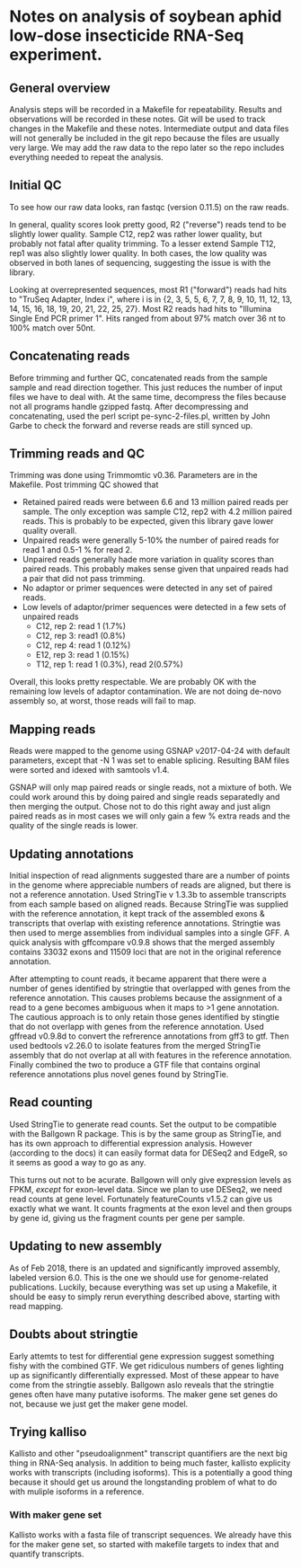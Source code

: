 # Notes on analysis of soybean aphid low-dose insecticide RNA-Seq experiment.

## General overview

Analysis steps will be recorded in a Makefile for repeatability. Results and observations will be recorded in these notes. Git will be used to track changes in the Makefile and these notes. Intermediate output and data files will not generally be included in the git repo because the files are usually very large. We may add the raw data to the repo later so the repo includes everything needed to repeat the analysis.

## Initial QC

To see how our raw data looks, ran fastqc (version 0.11.5) on the raw reads.

In general, quality scores look pretty good, R2 ("reverse") reads tend to be slightly lower quality. Sample C12, rep2 was rather lower quality, but probably not fatal after quality trimming. To a lesser extend Sample T12, rep1 was also slightly lower quality. In both cases, the low quality was observed in both lanes of sequencing, suggesting the issue is with the library.

Looking at overrepresented sequences, most R1 ("forward") reads had hits to "TruSeq Adapter, Index i", where i is in {2, 3, 5, 5, 6, 7, 7, 8, 9, 10, 11, 12, 13, 14, 15, 16, 18, 19, 20, 21, 22, 25, 27}. Most R2 reads had hits to "Illumina Single End PCR primer 1". Hits ranged from about 97% match over 36 nt to 100% match over 50nt.

## Concatenating reads

Before trimming and further QC, concatenated reads from the sample sample and read direction together. This just reduces the number of input files we have to deal with. At the same time, decompress the files because not all programs handle gzipped fastq. After decompressing and concatenating, used the perl script pe-sync-2-files.pl, written by John Garbe to check the forward and reverse reads are still synced up.

## Trimming reads and QC

Trimming was done using Trimmomtic v0.36. Parameters are in the Makefile. Post trimming QC showed that

* Retained paired reads were between 6.6 and 13 million paired reads per sample. The only exception was sample C12, rep2 with 4.2 million paired reads. This is probably to be expected, given this library gave lower quality overall.
* Unpaired reads were generally 5-10% the number of paired reads for read 1 and 0.5-1 % for read 2.
* Unpaired reads generally hade more variation in quality scores than paired reads. This probably makes sense given that unpaired reads had a pair that did not pass trimming.
* No adaptor or primer sequences were detected in any set of paired reads.
* Low levels of adaptor/primer sequences were detected in a few sets of unpaired reads
  - C12, rep 2: read 1 (1.7%)
  - C12, rep 3: read1 (0.8%)
  - C12, rep 4: read 1 (0.12%)
  - E12, rep 3: read 1 (0.15%)
  - T12, rep 1: read 1 (0.3%), read 2(0.57%)

Overall, this looks pretty respectable. We are probably OK with the remaining low levels of adaptor contamination. We are not doing de-novo assembly so, at worst, those reads will fail to map.

## Mapping reads


Reads were mapped to the genome using GSNAP v2017-04-24 with default parameters, except that -N 1 was set to enable splicing. Resulting BAM files were sorted and idexed with samtools v1.4.

GSNAP will only map paired reads or single reads, not a mixture of both. We could work around this by doing paired and single reads separatedly and then merging the output. Chose not to do this right away and just align paired reads as in most cases we will only gain a few % extra reads and the quality of the single reads is lower. 

## Updating annotations

Initial inspection of read alignments suggested thare are a number of points in the genome where appreciable numbers of reads are aligned, but there is not a reference annotation. Used StringTie v 1.3.3b to assemble transcripts from each sample based on aligned reads. Because StringTie was supplied with the reference annotation, it kept track of the assembled exons & transcripts that overlap with existing reference annotations. Stringtie was then used to merge assemblies from individual samples into a single GFF. A quick analysis with gffcompare v0.9.8 shows that the merged assembly contains 33032 exons and 11509 loci that are not in the original reference annotation.

After attempting to count reads, it became apparent that there were a number of genes identified by stringtie that overlapped with genes from the reference annotation. This causes problems because the assignment of a read to a gene becomes ambiguous when it maps to >1 gene annotation. The cautious approach is to only retain those genes identified by stingtie that do not overlapp with genes from the reference annotation. Used gffread v0.9.8d to convert the refrerence annotations from gff3 to gtf. Then used bedtools v2.26.0 to isolate features from the merged StringTie assembly that do not overlap at all with features in the reference annotation. Finally combined the two to produce a GTF file that contains orginal reference annotations plus novel genes found by StringTie.

## Read counting

Used StringTie to generate read counts. Set the output to be compatible with the Ballgown R package. This is by the same group as StringTie, and has its own approach to differential expression analysis. However (according to the docs) it can easily format data for DESeq2 and EdgeR, so it seems as good a way to go as any.

This turns out not to be acurate. Ballgown will only give expression levels as FPKM, *except* for exon-level data. Since we plan to use DESeq2, we need read counts at gene level. Fortunately featureCounts v1.5.2 can give us exactly what we want. It counts fragments at the exon level and then groups by gene id, giving us the fragment counts per gene per sample.

## Updating to new assembly

As of Feb 2018, there is an updated and significantly improved assembly, labeled version 6.0. This is the one we should use for genome-related publications. Luckily, because everything was set up using a Makefile, it should be easy to simply rerun everything described above, starting with read mapping.

## Doubts about stringtie

Early attemts to test for differential gene expression suggest something fishy with the combined GTF. We get ridiculous numbers of genes lighting up as significantly differentially expressed. Most of these appear to have come from the stringtie assebly. Ballgown aslo reveals that the stringtie genes often have many putative isoforms. The maker gene set genes do not, because we just get the maker gene model.

## Trying kalliso

Kallisto and other "pseudoalignment" transcript quantifiers are the next big thing in RNA-Seq analysis. In addition to being much faster, kallisto explicity works with transcripts (including isoforms). This is a potentially a good thing because it should get us around the longstanding problem of what to do with muliple isoforms in a reference.

### With maker gene set

Kallisto works with a fasta file of transcript sequences. We already have this for the maker gene set, so started with makefile targets to index that and quantify transcripts.

